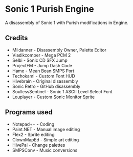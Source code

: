 # Sonic 1 Purish Engine
A disassembly of Sonic 1 with Purish modifications in Engine.
## Credits
* Mildanner - Disassembly Owner, Palette Editor
* Vladikcomper - Mega PCM 2
* Selbi - Sonic CD SFX Jump
* ProjectFM - Jump Dash Code
* Hame - Mean Bean SMPS Port
* Techokami - Custom Font HUD
* Hivebrain - Original disassembly
* Sonic Retro - GitHub disassembly
* SoullessSentinel - Sonic 1 ASCII Level Select Font
* Louplayer - Custom Sonic Monitor Sprite
## Programs used
* Notepad++ - Coding
* Paint.NET - Manual image editing
* Flex2 - Sprite editing
* ClownMapEd - Simple art editing
* HivePal - Change palettes
* SMPSConv - Music conversions
